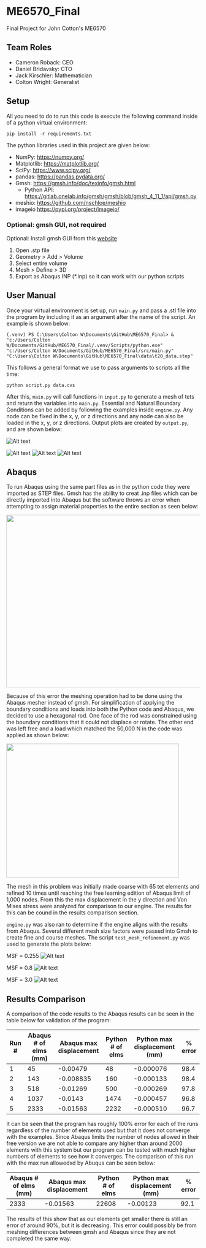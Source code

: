 # ME6570_Final
Final Project for John Cotton's ME6570

## Team Roles

- Cameron Roback: CEO
- Daniel Bridavsky: CTO
- Jack Kirschler: Mathematician
- Colton Wright: Generalist

## Setup

All you need to do to run this code is execute the following command inside of a python virtual environment:

    pip install -r requirements.txt

The python libraries used in this project are given below:

- NumPy: https://numpy.org/
- Matplotlib: https://matplotlib.org/
- SciPy: https://www.scipy.org/
- pandas: https://pandas.pydata.org/
- Gmsh: https://gmsh.info/doc/texinfo/gmsh.html
    - Python API: https://gitlab.onelab.info/gmsh/gmsh/blob/gmsh_4_11_1/api/gmsh.py
- meshio: https://github.com/nschloe/meshio
- imageio https://pypi.org/project/imageio/

### Optional: gmsh GUI, not required

Optional: Install gmsh GUI from this [website](https://gmsh.info/#Download)

1. Open .stp file
2. Geometry > Add > Volume
3. Select entire volume
4. Mesh > Define > 3D
5. Export as Abaqus INP (*.inp) so it can work with our python scripts

## User Manual

Once your virtual environment is set up, run `main.py` and pass a .stl file into the program by including it as an argument after the name of the script. An example is shown below:

    (.venv) PS C:\Users\Colton W\Documents\GitHub\ME6570_Final> & "c:/Users/Colton W/Documents/GitHub/ME6570_Final/.venv/Scripts/python.exe" "c:/Users/Colton W/Documents/GitHub/ME6570_Final/src/main.py" "C:\Users\Colton W\Documents\GitHub\ME6570_Final\data\t20_data.step"

This follows a general format we use to pass arguments to scripts all the time:

    python script.py data.cvs

After this, `main.py` will call functions in `input.py` to generate a mesh of tets and return the variables into `main.py`.  Essential and Natural Boundary Conditions can be added by following the examples inside `engine.py`. Any node can be fixed in the x, y, or z directions and any node can also be loaded in the x, y, or z directions. Output plots are created by `output.py`, and are shown below:

![Alt text](images/t20_image2.png)


![Alt text](images/001.png)
![Alt text](images/120.png)
![Alt text](images/239.png)


## Abaqus

To run Abaqus using the same part files as in the python code they were imported as STEP files. Gmsh has the ability to creat .inp files which can be directly imported into Abaqus but the software throws an error when attempting to assign material properties to the entire section as seen below:

<img src="https://github.com/ColtonWright51/ME6570_Final/blob/487d2de24c1645b34c6908301b5eab5665bff01f/images/AbaqusPics/MaterialError.png" width="750" height="450">

Because of this error the meshing operation had to be done using the Abaqus mesher instead of gmsh. For simplification of applying the boundary conditions and loads into both the Python code and Abaqus, we decided to use a hexagonal rod. One face of the rod was constrained using the boundary conditions that it could not displace or rotate. The other end was left free and a load which matched the 50,000 N in the code was applied as shown below:

<img src="https://github.com/ColtonWright51/ME6570_Final/blob/82dd11de9a5b5e1d19006ffcffca3c599938024a/images/AbaqusPics/HexLoading.png" width="450" height="350">

The mesh in this problem was initially made coarse with 65 tet elements and refined 10 times until reaching the free learning edition of Abaqus limit of 1,000 nodes. From this the max displacement in the y direction and Von Mises stress were analyzed for comparison to our engine. The results for this can be cound in the results comparison section.

`engine.py` was also ran to determine if the engine aligns with the results from Abaqus. Several different mesh size factors were passed into Gmsh to create fine and course meshes. The script `test_mesh_refinement.py` was used to generate the plots below:

MSF = 0.255
![Alt text](images/hexrod_displacement_0255msf.png)

MSF = 0.8
![Alt text](images/hexrod_displacement_08msf.png)

MSF = 3.0
![Alt text](images/hexrod_displacement_3msf.png)

## Results Comparison

A comparison of the code results to the Abaqus results can be seen in the table below for validation of the program: 

| Run # | Abaqus # of elms (mm)  | Abaqus max displacement | Python # of elms | Python max displacement (mm) | % error |
| ------------- | ------------- | ------------- | ------------- | ------------- | ------------- |
| 1 | 45  | -0.00479  | 48 | -0.000076 | 98.4 |
| 2 | 143  | -0.008835  | 160 | -0.000133 | 98.4 |
| 3 | 518  | -0.01269 | 500 | -0.000269 | 97.8 |
| 4 | 1037  | -0.0143  | 1474 | -0.000457 | 96.8 |
| 5 | 2333  | -0.01563  | 2232 | -0.000510 | 96.7 |

It can be seen that the program has roughly 100% error for each of the runs regardless of the number of elements used but that it does not converge with the examples. Since Abaqus limits the number of nodes allowed in their free version we are not able to compare any higher than around 2000 elements with this system but our program can be tested with much higher numbers of elements to see how it converges. The comparison of this run with the max run allowedxd by Abuqus can be seen below:

| Abaqus # of elms (mm)  | Abaqus max displacement | Python # of elms | Python max displacement (mm) | % error |
| ------------- | ------------- | ------------- | ------------- | ------------- |
| 2333  | -0.01563  | 22608 | -0.00123 | 92.1 |

The results of this show that as our elements get smaller there is still an error of around 90%, but it is decreasing. This error could possibly be from meshing differences between gmsh and Abaqus since they are not completed the same way.
